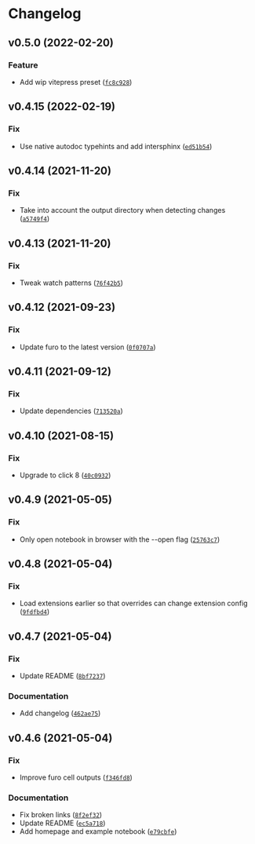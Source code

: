 # Changelog

<!--next-version-placeholder-->

## v0.5.0 (2022-02-20)
### Feature
* Add wip vitepress preset ([`fc8c928`](https://github.com/vberlier/mudkip/commit/fc8c928821cebb07ce20da5eb2b9adfc8e724a92))

## v0.4.15 (2022-02-19)
### Fix
* Use native autodoc typehints and add intersphinx ([`ed51b54`](https://github.com/vberlier/mudkip/commit/ed51b5480e2b3d2735350fe69dba1ef285a465e7))

## v0.4.14 (2021-11-20)
### Fix
* Take into account the output directory when detecting changes ([`a5749f4`](https://github.com/vberlier/mudkip/commit/a5749f473064896dbde80a96eb366a5779e5b1b4))

## v0.4.13 (2021-11-20)
### Fix
* Tweak watch patterns ([`76f42b5`](https://github.com/vberlier/mudkip/commit/76f42b547970b43d17c3722f3234ebb57397dfea))

## v0.4.12 (2021-09-23)
### Fix
* Update furo to the latest version ([`0f0707a`](https://github.com/vberlier/mudkip/commit/0f0707af53de1328ef5b4228dd286042b055c1c7))

## v0.4.11 (2021-09-12)
### Fix
* Update dependencies ([`713520a`](https://github.com/vberlier/mudkip/commit/713520a39938c91275706b3236c9bf1eecbf0315))

## v0.4.10 (2021-08-15)
### Fix
* Upgrade to click 8 ([`40c0932`](https://github.com/vberlier/mudkip/commit/40c0932461bdbefe2f76494baa5f9f1a848335a7))

## v0.4.9 (2021-05-05)
### Fix
* Only open notebook in browser with the --open flag ([`25763c7`](https://github.com/vberlier/mudkip/commit/25763c7700be97db887ccc6d0c9d791d7af12584))

## v0.4.8 (2021-05-04)
### Fix
* Load extensions earlier so that overrides can change extension config ([`9fdfbd4`](https://github.com/vberlier/mudkip/commit/9fdfbd4739bd4b36cd53ed1a8694c1cf76d7e176))

## v0.4.7 (2021-05-04)
### Fix
* Update README ([`8bf7237`](https://github.com/vberlier/mudkip/commit/8bf72375a155cf0f437796bb9c577d708e897d09))

### Documentation
* Add changelog ([`462ae75`](https://github.com/vberlier/mudkip/commit/462ae7596949e1a4f7dd880ba14ed7aa50d66655))

## v0.4.6 (2021-05-04)
### Fix
* Improve furo cell outputs ([`f346fd8`](https://github.com/vberlier/mudkip/commit/f346fd8b4d4b4edbe7d2576cef50b270814a7114))

### Documentation
* Fix broken links ([`8f2ef32`](https://github.com/vberlier/mudkip/commit/8f2ef32c696728a11e4656ef21445c91723669f9))
* Update README ([`ec5a718`](https://github.com/vberlier/mudkip/commit/ec5a718c6f7f812e1c765e6f422a5db1f9396f29))
* Add homepage and example notebook ([`e79cbfe`](https://github.com/vberlier/mudkip/commit/e79cbfeb78d35ab28f5e1351c0a417c37182b003))
